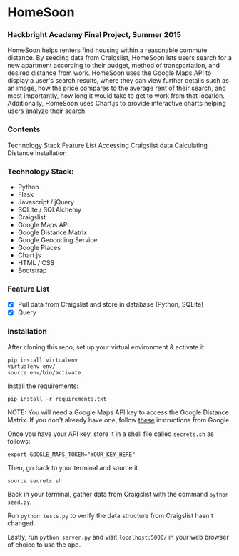 # HomeSoon
### Hackbright Academy Final Project, Summer 2015
HomeSoon helps renters find housing within a reasonable commute distance. By seeding data from Craigslist, HomeSoon lets users search for a new apartment according to their budget, method of transportation, and desired distance from work. HomeSoon uses the Google Maps API to display a user's search results, where they can view further details such as an image, how the price compares to the average rent of their search, and most importantly, how long it would take to get to work from that location. Additionally, HomeSoon uses Chart.js to provide interactive charts helping users analyze their search.


### Contents
Technology Stack
Feature List
Accessing Craigslist data
Calculating Distance
Installation


### Technology Stack:
- Python
- Flask
- Javascript / jQuery
- SQLite / SQLAlchemy
- Craigslist
- Google Maps API
- Google Distance Matrix
- Google Geocoding Service
- Google Places
- Chart.js
- HTML / CSS
- Bootstrap

### Feature List

- [x] Pull data from Craigslist and store in database (Python, SQLite)
- [x] Query

### Installation

After cloning this repo, set up your virtual environment & activate it.
```
pip install virtualenv
virtualenv env/
source env/bin/activate
```
Install the requirements:
```
pip install -r requirements.txt
```
NOTE: You will need a Google Maps API key to access the Google Distance Matrix. If you don't already have one, follow [these](https://developers.google.com/maps/documentation/javascript/tutorial) instructions from Google.

Once you have your API key, store it in a shell file called `secrets.sh` as follows:
```
export GOOGLE_MAPS_TOKEN="YOUR_KEY_HERE"
```

Then, go back to your terminal and source it.
```
source secrets.sh
```

Back in your terminal, gather data from Craigslist with the command `python seed.py`.

Run `python tests.py` to verify the data structure from Craigslist hasn't changed.

Lastly, run `python server.py` and visit `localhost:5000/` in your web browser of choice to use the app.
